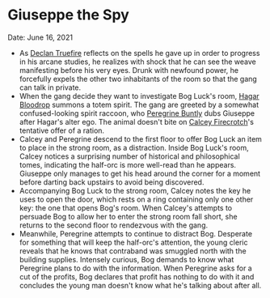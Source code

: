 # Giuseppe the Spy

Date: June 16, 2021

- As [Declan Truefire](../Characters/Declan%20Truefire/%21index.md) reflects on the spells he gave up in order to progress in his arcane studies, he realizes with shock that he can see the weave manifesting before his very eyes. Drunk with newfound power, he forcefully expels the other two inhabitants of the room so that the gang can talk in private.
- When the gang decide they want to investigate Bog Luck's room, [Hagar Bloodrop](../Characters/Hagar%20Bloodrop/%21index.md) summons a totem spirit. The gang are greeted by a somewhat confused-looking spirit raccoon, who [Peregrine Buntly](../Characters/Peregrine%20Buntly/%21index.md) dubs Giuseppe after Hagar's alter ego. The animal doesn't bite on [Calcey Firecrotch](../Characters/Calcey%20Firecrotch/%21index.md)'s tentative offer of a ration.
- Calcey and Peregrine descend to the first floor to offer Bog Luck an item to place in the strong room, as a distraction. Inside Bog Luck's room, Calcey notices a surprising number of historical and philosophical tomes, indicating the half-orc is more well-read than he appears. Giuseppe only manages to get his head around the corner for a moment before darting back upstairs to avoid being discovered.
- Accompanying Bog Luck to the strong room, Calcey notes the key he uses to open the door, which rests on a ring containing only one other key: the one that opens Bog's room. When Calcey's attempts to persuade Bog to allow her to enter the strong room fall short, she returns to the second floor to rendezvous with the gang.
- Meanwhile, Peregrine attempts to continue to distract Bog. Desperate for something that will keep the half-orc's attention, the young cleric reveals that he knows that contraband was smuggled north with the building supplies. Intensely curious, Bog demands to know what Peregrine plans to do with the information. When Peregrine asks for a cut of the profits, Bog declares that profit has nothing to do with it and concludes the young man doesn't know what he's talking about after all.